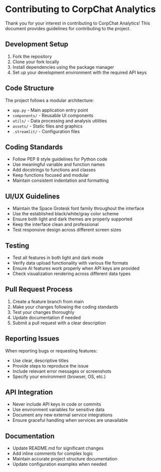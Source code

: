 # Contributing to CorpChat Analytics

Thank you for your interest in contributing to CorpChat Analytics! This document provides guidelines for contributing to the project.

## Development Setup

1. Fork the repository
2. Clone your fork locally
3. Install dependencies using the package manager
4. Set up your development environment with the required API keys

## Code Structure

The project follows a modular architecture:

- `app.py` - Main application entry point
- `components/` - Reusable UI components
- `utils/` - Data processing and analysis utilities
- `assets/` - Static files and graphics
- `.streamlit/` - Configuration files

## Coding Standards

- Follow PEP 8 style guidelines for Python code
- Use meaningful variable and function names
- Add docstrings to functions and classes
- Keep functions focused and modular
- Maintain consistent indentation and formatting

## UI/UX Guidelines

- Maintain the Space Grotesk font family throughout the interface
- Use the established black/white/gray color scheme
- Ensure both light and dark themes are properly supported
- Keep the interface clean and professional
- Test responsive design across different screen sizes

## Testing

- Test all features in both light and dark mode
- Verify data upload functionality with various file formats
- Ensure AI features work properly when API keys are provided
- Check visualization rendering across different data types

## Pull Request Process

1. Create a feature branch from main
2. Make your changes following the coding standards
3. Test your changes thoroughly
4. Update documentation if needed
5. Submit a pull request with a clear description

## Reporting Issues

When reporting bugs or requesting features:

- Use clear, descriptive titles
- Provide steps to reproduce the issue
- Include relevant error messages or screenshots
- Specify your environment (browser, OS, etc.)

## API Integration

- Never include API keys in code or commits
- Use environment variables for sensitive data
- Document any new external service integrations
- Ensure graceful handling when services are unavailable

## Documentation

- Update README.md for significant changes
- Add inline comments for complex logic
- Maintain accurate project structure documentation
- Update configuration examples when needed